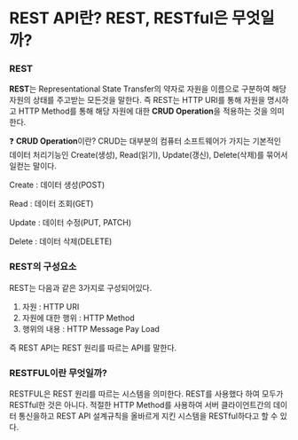# REST API란? REST, RESTful은 무엇일까?

### REST

**REST**는 Representational State Transfer의 약자로 자원을 이름으로 구분하여 해당 자원의 상태를 주고받는 모든것을 말한다.
즉 REST는 HTTP URI를 통해 자원을 명시하고 HTTP Method를 통해 해당 자원에 대한 **CRUD Operation**을 적용하는 것을 의미한다.

❓ **CRUD Operation**이란?
CRUD는 대부분의 컴퓨터 소프트웨어가 가지는 기본적인 데이터 처리기능인 Create(생성), Read(읽기), Update(갱신), Delete(삭제)를 묶어서 일컫는 말이다.

Create : 데이터 생성(POST)

Read : 데이터 조회(GET)

Update : 데이터 수정(PUT, PATCH)

Delete : 데이터 삭제(DELETE)

### REST의 구성요소

REST는 다음과 같은 3가지로 구성되어있다.

1. 자원 : HTTP URI
2. 자원에 대한 행위 : HTTP Method
3. 행위의 내용 : HTTP Message Pay Load

즉 REST API는 REST 원리를 따르는 API를 말한다.

### RESTFUL이란 무엇일까?

RESTFUL은 REST 원리를 따르는 시스템을 의미한다. REST를 사용했다 하여 모두가 RESTful한 것은 아니다. 적절한 HTTP Method를 사용하여 서버 클라이언트간의 데이터 통신을하고 REST API 설계규칙을 올바르게 지킨 시스템을 RESTful하다고 할 수 있다.
